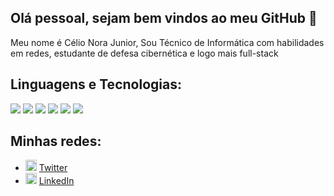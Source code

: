 ## Olá pessoal, sejam bem vindos ao meu GitHub 👋
Meu nome é Célio Nora Junior, Sou Técnico de Informática com habilidades em redes, estudante de defesa cibernética e logo mais full-stack

## Linguagens e Tecnologias:
<div>
    <img src="https://img.icons8.com/color/48/java-coffee-cup-logo--v1.png" style="display: inline-block;" />
    <img src="https://img.icons8.com/ios-filled/50/github.png" style="display: inline-block;" />
    <img src="https://img.icons8.com/color/48/git.png" style="display: inline-block;" />
    <img src="https://img.icons8.com/color/48/linux--v1.png" style="display: inline-block;" />
    <img src="https://img.icons8.com/office/40/java-eclipse.png" style="display: inline-block;" />
    <img src="https://img.icons8.com/fluency/48/visual-studio-code-2019.png" style="display: inline-block;" />
</div>

## Minhas redes:
<ul>
    <li>
        <img src="https://user-images.githubusercontent.com/30157522/87161461-f33f8585-c29a-11ea-8686-34eb06e44501.png" width="18" alt="Twitter" style="display: inline-block;"> 
        <a href="https://twitter.com/ocelionora" target="_blank" title="My Twitter">Twitter</a>
    </li>
    <li>
        <img src="https://user-images.githubusercontent.com/30157522/87161827-6cd77380-c29b-11ea-902a-725eeed60745.png" width="18" alt="Linkedin" style="display: inline-block;"> 
        <a href="https://www.linkedin.com/in/celionorajr/" target="_blank" title="My LinkedIn">LinkedIn</a>
    </li>
</ul>



